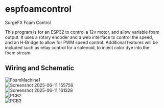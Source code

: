 # espfoamcontrol
SurgeFX Foam Control

This program is for an ESP32 to control a 12v motor, and allow variable foam output. It uses a rotary encoder and a web interface to control the speed, and an H-Bridge to allow for PWM speed control. 
Additional features will be included such as relay control for a solenoid, to inject color dye into the foam stream.  

## Wiring and Schematic

![FoamMachine1](https://github.com/user-attachments/assets/cebfa078-48c4-4998-bf73-f549c292f36a)  
![Screenshot 2025-06-11 155756](https://github.com/user-attachments/assets/f9aa86e3-af2f-42ff-8e2f-39472c741b23)  
![Screenshot 2025-06-11 161328](https://github.com/user-attachments/assets/9b3ddf33-8a29-4946-92b0-fe6831305d97)  
![PCB2](https://github.com/user-attachments/assets/814d6247-c12e-4a90-af42-5c6c97b74fa3)  
![PCB3](https://github.com/user-attachments/assets/71561678-2167-4e50-a5d8-fdf5c034b158)  


